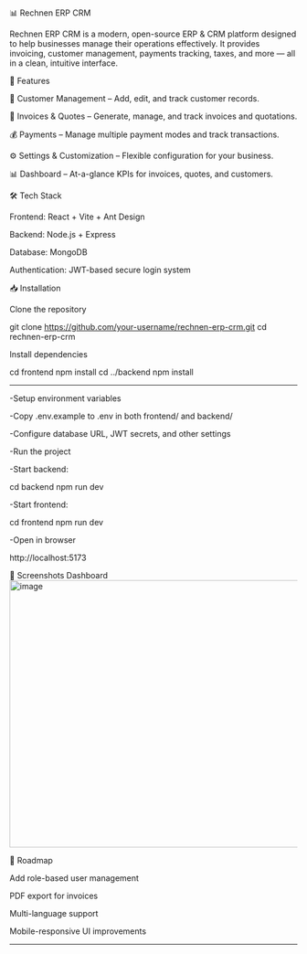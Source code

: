 ﻿📊 Rechnen ERP CRM

Rechnen ERP CRM is a modern, open-source ERP & CRM platform designed to help businesses manage their operations effectively. It provides invoicing, customer management, payments tracking, taxes, and more — all in a clean, intuitive interface.

🚀 Features

📂 Customer Management – Add, edit, and track customer records.

🧾 Invoices & Quotes – Generate, manage, and track invoices and quotations.

💰 Payments – Manage multiple payment modes and track transactions.

⚙️ Settings & Customization – Flexible configuration for your business.

📊 Dashboard – At-a-glance KPIs for invoices, quotes, and customers.

🛠️ Tech Stack

Frontend: React + Vite + Ant Design

Backend: Node.js + Express

Database: MongoDB

Authentication: JWT-based secure login system

📥 Installation

Clone the repository

git clone https://github.com/your-username/rechnen-erp-crm.git
cd rechnen-erp-crm


Install dependencies

cd frontend
npm install
cd ../backend
npm install

---
-Setup environment variables

-Copy .env.example to .env in both frontend/ and backend/

-Configure database URL, JWT secrets, and other settings

-Run the project

-Start backend:

cd backend
npm run dev


-Start frontend:

cd frontend
npm run dev


-Open in browser

http://localhost:5173

📸 Screenshots
Dashboard
<img width="1023" height="468" alt="image" src="https://github.com/user-attachments/assets/020e3bd4-9f40-4446-a720-c1c9c11601e2" />

📌 Roadmap

 Add role-based user management

 PDF export for invoices

 Multi-language support

 Mobile-responsive UI improvements


 ---
